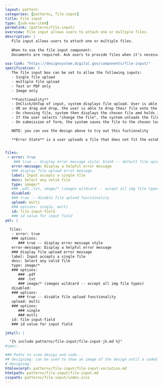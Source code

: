 ```yaml
---
layout: pattern
categories: [patterns, file-input]
title: File input
type: [sub-nav-item]
permalink: /patterns/file-input/
overview: File input allows users to attach one or multiple files.
description: |
   File input allows users to attach one or multiple files.
   
   When to use the file input component:
   Documents are required. Ask users to provide files when it’s necessary." 
    
usa-link: "https://designsystem.digital.gov/components/file-input/"
specification: |
   The file input box can be set to allow the following inputs:
   - Single file upload
   - multiple file upload
   - Text or PDF only
   - Image only

   **Functionality**
   - OnClick/OnTap of input, system displays file upload. User is able to navigate their system to select a file. 
   - OR on drag and drop, the user is able to drop their file onto the input.
   - On choosing file, system then displays the chosen file amd holds it in memory. The option to "change the file" appears
   - If the user selects "change the file", the system unloads the file from memory and opens the system to navigate to a new file.
   - On submission of form, the system saves the file to the chosen location.

   NOTE: you can use the design above to try out this fuctionality

   **Error State** is a user uploads a file that does not fit the established parameters... the system displays the error state and the form is not submitted.
 

files:
 - error: true
    ### true -- display error message style; blank -- default file upload style
   error-message: Display a helpful error message
   ### display file upload error message
   label: Input accepts a single file
   desc: Select any valid file
   type: image/*
   ### .pdf,.txt, image/* (images wildcard -- accept all img file types)
   disabled: 
   ### true -- disable file upload functionality
   upload: multi
   ### options: single, multi
   id: file-input-field
   ### id value for input field
yml: |
  
  files:
   - error: true
   ### options:
      ### true -- display error message style
   error-message: Display a helpful error message
   ### display file upload error message
   label: Input accepts a single file
   desc: Select any valid file
   type: image/*
   ### options:
      ### .pdf
      ### .txt
      ### image/* (images wildcard -- accept all img file types)
   disabled: 
   ### options:
      ### true -- disable file upload functionality
   upload: multi
   ### options: 
      ### single
      ### multi
   id: file-input-field
   ### id value for input field

jekyll: |

  "{% include patterns/file-input/file-input-jk.md %}"
#spec:

### Paths to view design and code... 
## designimg: can be used to show an image of the design until a coded version can be created. The htmlpath & csspath should be located in the pattens folder. Read more about creating coded components in /docs/creating-patterns 
# designimg: 
htmlexcerpt: patterns/file-input/file-input-variation.md
htmlpath: patterns/file-input/file-input.md
csspath: patterns/file-input/index.scss
---
```


